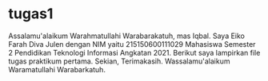 # tugas1
Assalamu'alaikum Warahmatullahi Warabarakatuh, mas Iqbal.  Saya Eiko Farah Diva Julen dengan NIM yaitu 215150600111029 Mahasiswa Semester 2 Pendidikan Teknologi Informasi Angkatan 2021. Berikut saya lampirkan file tugas praktikum pertama. Sekian, Terimakasih. Wassalamu'alaikum Waramatullahi Warabarkatuh.
